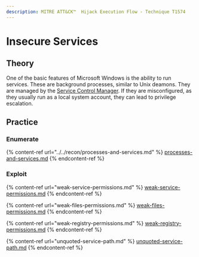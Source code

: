 ```yaml
---
description: MITRE ATT&CK™  Hijack Execution Flow - Technique T1574
---
```


# Insecure Services

## Theory

One of the basic features of Microsoft Windows is the ability to run services. These are background processes, similar to Unix deamons. They are managed by the [Service Control Manager](https://learn.microsoft.com/en-us/windows/win32/services/service-control-manager). If they are misconfigured, as they usually run as a local system account, they can lead to privilege escalation.

## Practice

### Enumerate

{% content-ref url="../../recon/processes-and-services.md" %}
[processes-and-services.md](../../recon/processes-and-services.md)
{% endcontent-ref %}

### Exploit

{% content-ref url="weak-service-permissions.md" %}
[weak-service-permissions.md](weak-service-permissions.md)
{% endcontent-ref %}

{% content-ref url="weak-files-permissions.md" %}
[weak-files-permissions.md](weak-files-permissions.md)
{% endcontent-ref %}

{% content-ref url="weak-registry-permissions.md" %}
[weak-registry-permissions.md](weak-registry-permissions.md)
{% endcontent-ref %}

{% content-ref url="unquoted-service-path.md" %}
[unquoted-service-path.md](unquoted-service-path.md)
{% endcontent-ref %}

